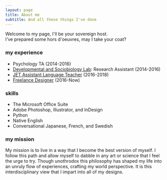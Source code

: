 ```yaml
---
layout: page
title: About me
subtitle: And all these things I've done
---
```


Welcome to my page, I'll be your sovereign host.  
I've prepared some hors d'oeuvres, may I take your coat?

### my experience
 - Psychology TA (2014-2016)
 - [Developmental and Sociobiology Lab](https://dslab.uoregon.edu/): Research Assistant (2014-2016)
 - [JET Assistant Language Teacher](http://jetprogramme.org/en/) (2016-2018)
 - [Freelance Designer](https://www.linkedin.com/in/cesare-bisbocci/) (2016-Now)
 
### skills
  - The Microsoft Office Suite
  - Adobe Photoshop, Illustrator, and InDesign
  - Python
  - Native English
  - Conversational Japanese, French, and Swedish
 
### my mission
My mission is to live in a way that I become the best version of myself. I follow this path and allow myself to dabble in any art or science that I feel the urge to try. Though unothrodox this philosophy has shaped my life into an unruly flow of experiences, crafting my world perspective. It is this interdisciplinary view that I impart into all of my designs.  

